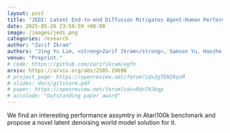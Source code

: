 ```yaml
---
layout: post
title: "JEDI: Latent End-to-end Diffusion Mitigates Agent-Human Performance Asymmetry in Model-Based Reinforcement Learning"
date: 2025-05-26 23:59:59 +00:00
image: /images/jedi.png
categories: research
author: "Zarif Ikram"
authors: "Jing Yu Lim, <strong>Zarif Ikram</strong>, Samson Yu, Haozhe Ma, Tze-Yun Leong, Dianbo Liu"
venue: "Preprint."
# code: https://github.com/zarifikram/egfn
arxiv: https://arxiv.org/abs/2505.19698
# project_page: https://openreview.net/forum?id=2gTEW29qsM
# slides: docs/gitstorm.pdf
# paper: https://openreview.net/forum?id=vRdn74Jkqp
# accolade: "Outstanding paper award"
---
```


We find an interesting performance assymtry in Atari100k benchmark and propose a novel latent denoising world model solution for it.